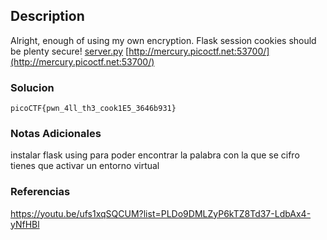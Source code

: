 ## Description

Alright, enough of using my own encryption. Flask session cookies should be plenty secure! [server.py](https://mercury.picoctf.net/static/e99686c2e3e6cdd9e355f1d10c9d80d6/server.py) [http://mercury.picoctf.net:53700/](http://mercury.picoctf.net:53700/)
### Solucion

```
picoCTF{pwn_4ll_th3_cook1E5_3646b931}
```
### Notas Adicionales

instalar flask using para poder encontrar la palabra con la que se cifro tienes que activar un entorno virtual

### Referencias

https://youtu.be/ufs1xqSQCUM?list=PLDo9DMLZyP6kTZ8Td37-LdbAx4-yNfHBl